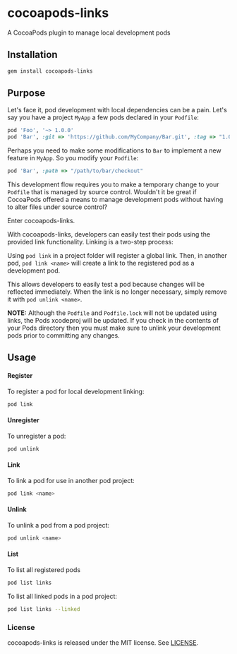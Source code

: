 # cocoapods-links

A CocoaPods plugin to manage local development pods

## Installation

```bash
gem install cocoapods-links
```

## Purpose
Let's face it, pod development with local dependencies can be a pain. Let's say you have a project
`MyApp` a few pods declared in your `Podfile`:

```ruby
pod 'Foo', '~> 1.0.0'
pod 'Bar', :git => 'https://github.com/MyCompany/Bar.git', :tag => "1.0.1"
```

Perhaps you need to make some modifications to `Bar` to implement a new feature in `MyApp`. So
you modify your `Podfile`:

```ruby
pod 'Bar', :path => "/path/to/bar/checkout"
```
This development flow requires you to make a temporary change to your `Podfile`
that is managed by source control. Wouldn't it be great if CocoaPods offered a means to manage 
development pods without having to alter files under source control? 

Enter cocoapods-links.

With cocoapods-links, developers can easily test their pods using the provided link functionality.
Linking is a two-step process:

Using `pod link` in a project folder will register a global link. Then, in another pod, 
`pod link <name>` will create a link to the registered pod as a development pod.

This allows developers to easily test a pod because changes will be reflected immediately.
When the link is no longer necessary, simply remove it with `pod unlink <name>`.

**NOTE:** Although the `Podfile` and `Podfile.lock` will not be updated using links, the Pods xcodeproj will be updated. If you check in the contents of your Pods directory then you must make sure
to unlink your development pods prior to committing any changes.

## Usage

#### Register
To register a pod for local development linking:

```bash
pod link
```

#### Unregister
To unregister a pod:

```bash
pod unlink
```

#### Link
To link a pod for use in another pod project:

```bash
pod link <name>
```

#### Unlink
To unlink a pod from a pod project:

```bash
pod unlink <name>
```

#### List
To list all registered pods

```bash
pod list links
```

To list all linked pods in a pod project:

```bash
pod list links --linked
```

### License

cocoapods-links is released under the MIT license. See [LICENSE](LICENSE).
